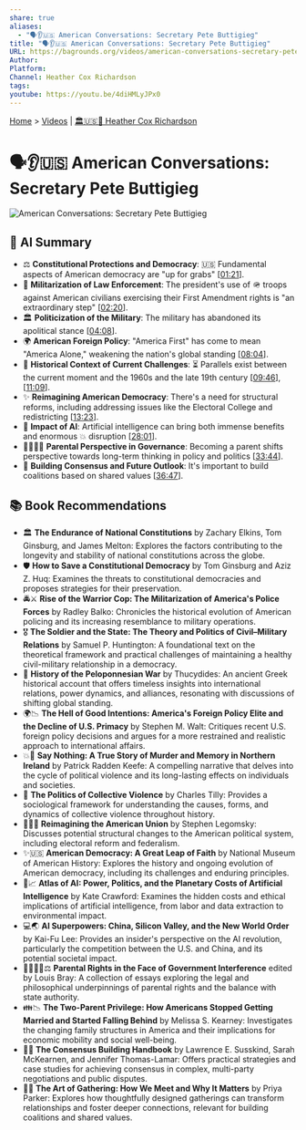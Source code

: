 ```yaml
---
share: true
aliases:
  - "🗣️👂🇺🇸 American Conversations: Secretary Pete Buttigieg"
title: "🗣️👂🇺🇸 American Conversations: Secretary Pete Buttigieg"
URL: https://bagrounds.org/videos/american-conversations-secretary-pete-buttigieg
Author: 
Platform: 
Channel: Heather Cox Richardson
tags: 
youtube: https://youtu.be/4diHMLyJPx0
---
```

[Home](../index.md) > [Videos](./index.md) | [🏛️🇺🇸📖 Heather Cox Richardson](../people/heather-cox-richardson.md)  
# 🗣️👂🇺🇸 American Conversations: Secretary Pete Buttigieg  
![American Conversations: Secretary Pete Buttigieg](https://youtu.be/4diHMLyJPx0)  
  
## 🤖 AI Summary  
* ⚖️ **Constitutional Protections and Democracy**: 🇺🇸 Fundamental aspects of American democracy are "up for grabs" \[[01:21](http://www.youtube.com/watch?v=4diHMLyJPx0&t=81)\].  
* 👮 **Militarization of Law Enforcement**: The president's use of 🪖 troops against American civilians exercising their First Amendment rights is "an extraordinary step" \[[02:20](http://www.youtube.com/watch?v=4diHMLyJPx0&t=140)\].  
* 🏛️ **Politicization of the Military**: The military has abandoned its apolitical stance \[[04:08](http://www.youtube.com/watch?v=4diHMLyJPx0&t=248)\].  
* 🌍 **American Foreign Policy**: "America First" has come to mean "America Alone," weakening the nation's global standing \[[08:04](http://www.youtube.com/watch?v=4diHMLyJPx0&t=484)\].  
* 📜 **Historical Context of Current Challenges**: ⏳ Parallels exist between the current moment and the 1960s and the late 19th century \[[09:46](http://www.youtube.com/watch?v=4diHMLyJPx0&t=586)\], \[[11:09](http://www.youtube.com/watch?v=4diHMLyJPx0&t=669)\].  
* ✨ **Reimagining American Democracy**: There's a need for structural reforms, including addressing issues like the Electoral College and redistricting \[[13:23](http://www.youtube.com/watch?v=4diHMLyJPx0&t=803)\].  
* 🤖 **Impact of AI**: Artificial intelligence can bring both immense benefits and enormous 💥 disruption \[[28:01](http://www.youtube.com/watch?v=4diHMLyJPx0&t=1681)\].  
* 👨‍👩‍👧‍👦 **Parental Perspective in Governance**: Becoming a parent shifts perspective towards long-term thinking in policy and politics \[[33:44](http://www.youtube.com/watch?v=4diHMLyJPx0&t=2024)\].  
* 🤝 **Building Consensus and Future Outlook**: It's important to build coalitions based on shared values \[[36:47](http://www.youtube.com/watch?v=4diHMLyJPx0&t=2207)\].  
  
## 📚 Book Recommendations  
* 🏛️ **The Endurance of National Constitutions** by Zachary Elkins, Tom Ginsburg, and James Melton: Explores the factors contributing to the longevity and stability of national constitutions across the globe.  
* 🛡️ **How to Save a Constitutional Democracy** by Tom Ginsburg and Aziz Z. Huq: Examines the threats to constitutional democracies and proposes strategies for their preservation.  
* 🚔⚔️ **Rise of the Warrior Cop: The Militarization of America's Police Forces** by Radley Balko: Chronicles the historical evolution of American policing and its increasing resemblance to military operations.  
* 🎖️ **The Soldier and the State: The Theory and Politics of Civil–Military Relations** by Samuel P. Huntington: A foundational text on the theoretical framework and practical challenges of maintaining a healthy civil-military relationship in a democracy.  
* 📜 **History of the Peloponnesian War** by Thucydides: An ancient Greek historical account that offers timeless insights into international relations, power dynamics, and alliances, resonating with discussions of shifting global standing.  
* 🌍📉 **The Hell of Good Intentions: America's Foreign Policy Elite and the Decline of U.S. Primacy** by Stephen M. Walt: Critiques recent U.S. foreign policy decisions and argues for a more restrained and realistic approach to international affairs.  
* 💥📖 **Say Nothing: A True Story of Murder and Memory in Northern Ireland** by Patrick Radden Keefe: A compelling narrative that delves into the cycle of political violence and its long-lasting effects on individuals and societies.  
* 🤝 **The Politics of Collective Violence** by Charles Tilly: Provides a sociological framework for understanding the causes, forms, and dynamics of collective violence throughout history.  
* 🔄🇺🇸 **Reimagining the American Union** by Stephen Legomsky: Discusses potential structural changes to the American political system, including electoral reform and federalism.  
* ✨🇺🇸 **American Democracy: A Great Leap of Faith** by National Museum of American History: Explores the history and ongoing evolution of American democracy, including its challenges and enduring principles.  
* 🤖📈 **Atlas of AI: Power, Politics, and the Planetary Costs of Artificial Intelligence** by Kate Crawford: Examines the hidden costs and ethical implications of artificial intelligence, from labor and data extraction to environmental impact.  
* 💻🌏 **AI Superpowers: China, Silicon Valley, and the New World Order** by Kai-Fu Lee: Provides an insider's perspective on the AI revolution, particularly the competition between the U.S. and China, and its potential societal impact.  
* 👨‍👩‍👧‍👦⚖️ **Parental Rights in the Face of Government Interference** edited by Louis Bray: A collection of essays exploring the legal and philosophical underpinnings of parental rights and the balance with state authority.  
* 👪📉 **The Two-Parent Privilege: How Americans Stopped Getting Married and Started Falling Behind** by Melissa S. Kearney: Investigates the changing family structures in America and their implications for economic mobility and social well-being.  
* 🤝💡 **The Consensus Building Handbook** by Lawrence E. Susskind, Sarah McKearnen, and Jennifer Thomas-Lamar: Offers practical strategies and case studies for achieving consensus in complex, multi-party negotiations and public disputes.  
* 👥✨ **The Art of Gathering: How We Meet and Why It Matters** by Priya Parker: Explores how thoughtfully designed gatherings can transform relationships and foster deeper connections, relevant for building coalitions and shared values.